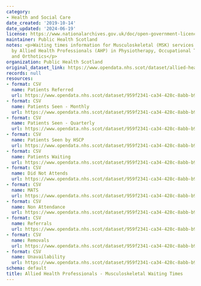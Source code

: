 ```yaml
---
category:
- Health and Social Care
date_created: '2019-10-14'
date_updated: '2024-06-19'
license: https://www.nationalarchives.gov.uk/doc/open-government-licence/version/3/
maintainer: Public Health Scotland
notes: <p>Waiting times information for Musculoskeletal (MSK) services that are delivered
  by Allied Health Professionals (AHP) in Physiotherapy, Occupational Therapy, Chiropody/Podiatry
  and Orthotics</p>
organization: Public Health Scotland
original_dataset_link: https://www.opendata.nhs.scot/dataset/allied-health-professionals-musculoskeletal-waiting-times
records: null
resources:
- format: CSV
  name: Patients Referred
  url: https://www.opendata.nhs.scot/dataset/959f2341-ca34-428c-8abb-b925a18fc0c7/resource/3988df43-3516-4190-93da-16189db7329a/download/open_data_ahp_msk_referrals_quarterly_june2024.csv
- format: CSV
  name: Patients Seen - Monthly
  url: https://www.opendata.nhs.scot/dataset/959f2341-ca34-428c-8abb-b925a18fc0c7/resource/81e35f75-c1c8-42a8-b74f-77b1dbcaaaef/download/open_data_ahp_msk_seen_monthly_june2024.csv
- format: CSV
  name: Patients Seen - Quarterly
  url: https://www.opendata.nhs.scot/dataset/959f2341-ca34-428c-8abb-b925a18fc0c7/resource/6a403c6f-bff1-425e-918e-cd17a134227f/download/open_data_ahp_msk_seen_quarterly_june2024.csv
- format: CSV
  name: Patients Seen by HSCP
  url: https://www.opendata.nhs.scot/dataset/959f2341-ca34-428c-8abb-b925a18fc0c7/resource/8a430c87-e19f-44dc-9e55-164d570bfc6e/download/open_data_ahp_msk_seen_hscp_quarterly_june2024.csv
- format: CSV
  name: Patients Waiting
  url: https://www.opendata.nhs.scot/dataset/959f2341-ca34-428c-8abb-b925a18fc0c7/resource/eff86139-89de-4169-83d5-7b5cec2ed3e9/download/open_data_ahp_msk_waiting_monthly_june2024.csv
- format: CSV
  name: Did Not Attends
  url: https://www.opendata.nhs.scot/dataset/959f2341-ca34-428c-8abb-b925a18fc0c7/resource/7dafee1e-017a-4205-bacd-4512c7cdc3b7/download/open_data_ahp_msk_dna_quarterly_june2024.csv
- format: CSV
  name: MATS
  url: https://www.opendata.nhs.scot/dataset/959f2341-ca34-428c-8abb-b925a18fc0c7/resource/9028b4f4-4250-4f2f-a4f5-913d3d99ffc7/download/open_data_ahp_msk_mats_monthly_june2024.csv
- format: CSV
  name: Non Attendance
  url: https://www.opendata.nhs.scot/dataset/959f2341-ca34-428c-8abb-b925a18fc0c7/resource/0d016def-21b3-4765-b1cb-fe8cda04725f/download/open_data_ahp_msk_non_attendance_monthly_june2024.csv
- format: CSV
  name: Referrals
  url: https://www.opendata.nhs.scot/dataset/959f2341-ca34-428c-8abb-b925a18fc0c7/resource/8a7cc5e0-d779-4a5a-86f5-d9cb3695f4c5/download/open_data_ahp_msk_referrals_monthly_june2024.csv
- format: CSV
  name: Removals
  url: https://www.opendata.nhs.scot/dataset/959f2341-ca34-428c-8abb-b925a18fc0c7/resource/b8fc457e-ee35-4117-a96a-b20f8de07562/download/open_data_ahp_msk_removals_monthly_june2024.csv
- format: CSV
  name: Unavailability
  url: https://www.opendata.nhs.scot/dataset/959f2341-ca34-428c-8abb-b925a18fc0c7/resource/568c9aad-6a54-46f4-9539-0e1fd6be54f0/download/open_data_ahp_msk_unavailability_monthly_june2024.csv
schema: default
title: Allied Health Professionals - Musculoskeletal Waiting Times
---
```

